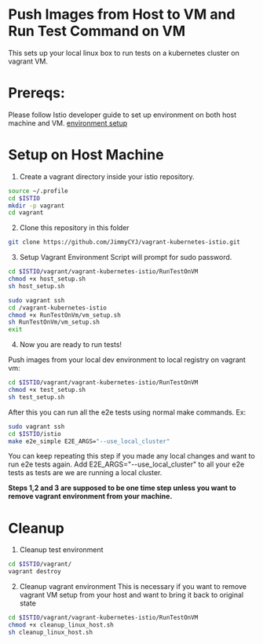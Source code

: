 
# Push Images from Host to VM and Run Test Command on VM

This sets up your local linux box to run tests on a kubernetes cluster on vagrant VM. 

# Prereqs:
Please follow Istio developer guide to set up environment on both host machine and VM. [environment setup](https://github.com/istio/istio/blob/master/DEV-GUIDE.md#setting-up-environment-variables) 


# Setup on Host Machine
1) Create a vagrant directory inside your istio repository.

```bash
source ~/.profile
cd $ISTIO
mkdir -p vagrant
cd vagrant
```

2) Clone this repository in this folder

```bash
git clone https://github.com/JimmyCYJ/vagrant-kubernetes-istio.git
```

3) Setup Vagrant Environment
Script will prompt for sudo password.

```bash
cd $ISTIO/vagrant/vagrant-kubernetes-istio/RunTestOnVM
chmod +x host_setup.sh
sh host_setup.sh
```

```bash
sudo vagrant ssh
cd /vagrant-kubernetes-istio
chmod +x RunTestOnVm/vm_setup.sh
sh RunTestOnVm/vm_setup.sh
exit
```

4) Now you are ready to run tests!

Push images from your local dev environment to local registry on vagrant vm:
```bash
cd $ISTIO/vagrant/vagrant-kubernetes-istio/RunTestOnVM
chmod +x test_setup.sh
sh test_setup.sh
```
After this you can run all the e2e tests using normal make commands. Ex:
```bash
sudo vagrant ssh
cd $ISTIO/istio
make e2e_simple E2E_ARGS="--use_local_cluster"
```
You can keep repeating this step if you made any local changes and want to run e2e tests again.
Add E2E_ARGS="--use_local_cluster" to all your e2e tests as tests are we are running a local cluster.

**Steps 1,2 and 3 are supposed to be one time step unless you want to remove vagrant environment from your machine.**

# Cleanup
1) Cleanup test environment
```bash
cd $ISTIO/vagrant/
vagrant destroy
```

2) Cleanup vagrant environment
This is necessary if you want to remove vagrant VM setup from your host and want to bring it back to original state
```bash
cd $ISTIO/vagrant/vagrant-kubernetes-istio/RunTestOnVM
chmod +x cleanup_linux_host.sh
sh cleanup_linux_host.sh
```
